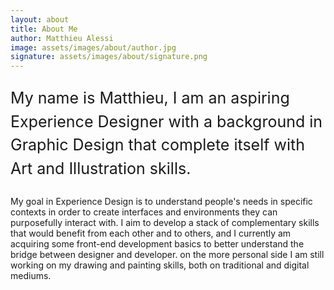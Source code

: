 ```yaml
---
layout: about
title: About Me
author: Matthieu Alessi
image: assets/images/about/author.jpg
signature: assets/images/about/signature.png
---
```


<p class="section-title font-tertiary" style="font-size: 25px; line-height:1.5">My name is Matthieu, I am an aspiring Experience Designer with a background in Graphic Design that complete itself with Art and Illustration skills.</p>

My goal in Experience Design is to understand people's needs in specific contexts in order to create interfaces and environments they can purposefully interact with. I aim to develop a stack of complementary skills that would benefit from each other and to others, and I currently am acquiring some front-end development basics to better understand the bridge between designer and developer. on the more personal side I am still working on my drawing and painting skills, both on traditional and digital mediums.
